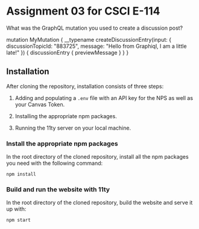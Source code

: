 # Assignment 03 for CSCI E-114

What was the GraphQL mutation you used to create a discussion post?

mutation MyMutation {
  __typename
  createDiscussionEntry(input: {
    discussionTopicId: "883725", 
    message: "Hello from Graphiql, I am a little late!"
   }) 
  {
    discussionEntry {
      previewMessage
    }
  }
}

## Installation
After cloning the repository, installation consists of three steps:

1. Adding and populating a `.env` file with an API key for the NPS as well as your Canvas Token.

2. Installing the appropriate npm packages.

3. Running the 11ty server on your local machine.


### Install the appropriate npm packages
In the root directory of the cloned repository, install all the npm packages you need with the following command:

    npm install

### Build and run the website with 11ty
In the root directory of the cloned repository, build the website and serve it up with:

    npm start
